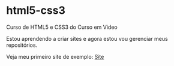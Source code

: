 # html5-css3
 Curso de HTML5 e CSS3 do Curso em Video

 Estou aprendendo a criar sites e agora estou vou gerenciar meus repositórios.

 Veja meu primeiro site de exemplo:
 <a href="Desafios/d10/index.html" target="_blank">Site</a>
